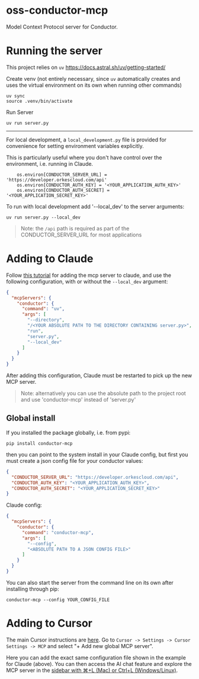 <!--
Copyright 2025 Orkes Inc.

Licensed under the Apache License, Version 2.0 (the "License"); you may not use this file except in compliance with
the License. You may obtain a copy of the License at http://www.apache.org/licenses/LICENSE-2.0

Unless required by applicable law or agreed to in writing, software distributed under the License is distributed on
an "AS IS" BASIS, WITHOUT WARRANTIES OR CONDITIONS OF ANY KIND, either express or implied. See the License for the
specific language governing permissions and limitations under the License.
-->
# oss-conductor-mcp
Model Context Protocol server for Conductor.

# Running the server
This project relies on `uv` https://docs.astral.sh/uv/getting-started/

Create venv (not entirely necessary, since `uv` automatically creates and uses the virtual environment on its own when running other commands)
```commandline
uv sync
source .venv/bin/activate
```
Run Server
```commandline
uv run server.py
```
---
For local development, a `local_development.py` file is provided for convenience for setting environment variables explicitly.

This is particularly useful where you don't have control over the environment, i.e. running in Claude.
```
    os.environ[CONDUCTOR_SERVER_URL] = 'https://developer.orkescloud.com/api'
    os.environ[CONDUCTOR_AUTH_KEY] = '<YOUR_APPLICATION_AUTH_KEY>'
    os.environ[CONDUCTOR_AUTH_SECRET] = '<YOUR_APPLICATION_SECRET_KEY>'
```
To run with local development add '--local_dev' to the server arguments:
```commandline
uv run server.py --local_dev
```
> Note: the `/api` path is required as part of the CONDUCTOR_SERVER_URL for most applications
# Adding to Claude
Follow [this tutorial](https://modelcontextprotocol.io/quickstart/user) for adding the mcp server to claude, and use the following
configuration, with or without the `--local_dev` argument:
```json
{
  "mcpServers": {
    "conductor": {
      "command": "uv",
      "args": [
        "--directory",
        "/<YOUR ABSOLUTE PATH TO THE DIRECTORY CONTAINING server.py>",
        "run",
        "server.py",
        "--local_dev"
      ]
    }
  }
}
```
After adding this configuration, Claude must be restarted to pick up the new MCP server.

> Note: alternatively you can use the absolute path to the project root and use 'conductor-mcp' instead of 'server.py'

## Global install
If you installed the package globally, i.e. from pypi:
```commandline
pip install conductor-mcp
```
then you can point to the system install in your Claude config, but first you must create a json config file for your conductor values:

```json
{
  "CONDUCTOR_SERVER_URL": "https://developer.orkescloud.com/api",
  "CONDUCTOR_AUTH_KEY": "<YOUR_APPLICATION_AUTH_KEY>",
  "CONDUCTOR_AUTH_SECRET": "<YOUR_APPLICATION_SECRET_KEY>"
}
```
Claude config:
```json
{
  "mcpServers": {
    "conductor": {
      "command": "conductor-mcp",
      "args": [
        "--config",
        "<ABSOLUTE PATH TO A JSON CONFIG FILE>"
      ]
    }
  }
}
```

You can also start the server from the command line on its own after installing through pip:
```commandline
conductor-mcp --config YOUR_CONFIG_FILE
```


# Adding to Cursor
The main Cursor instructions are [here](https://docs.cursor.com/context/model-context-protocol).
Go to `Cursor -> Settings -> Cursor Settings -> MCP` and select "+ Add new global MCP server".

Here you can add the exact same configuration file shown in the example for Claude (above).
You can then access the AI chat feature and explore the MCP server in the [sidebar with ⌘+L (Mac) or Ctrl+L (Windows/Linux)](https://docs.cursor.com/chat/overview).